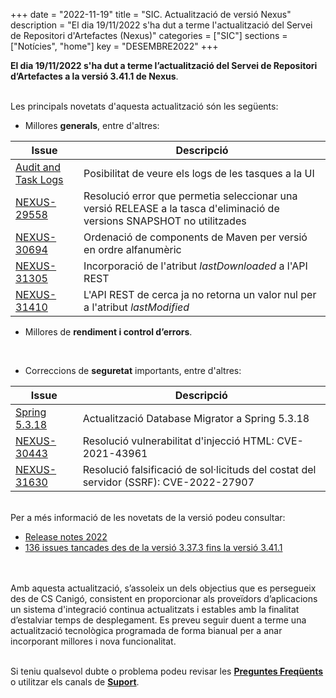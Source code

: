+++
date        = "2022-11-19"
title       = "SIC. Actualització de versió Nexus"
description = "El dia 19/11/2022 s'ha dut a terme l'actualització del Servei de Repositori d'Artefactes (Nexus)"
categories  = ["SIC"]
sections    = ["Notícies", "home"]
key         = "DESEMBRE2022"
+++

**El dia 19/11/2022 s'ha dut a terme l’actualització del Servei de Repositori d’Artefactes a la versió 3.41.1 de Nexus**.
<br/><br/>

Les principals novetats d'aquesta actualització són les següents:
<br/>

* Millores **generals**, entre d'altres:

|Issue|Descripció|
|-----------|----------|
|[Audit and Task Logs](https://help.sonatype.com/repomanager3/product-information/release-notes/2022-release-notes/nexus-repository-3.39.0-release-notes#NexusRepository3.39.0ReleaseNotes-ViewAudit,Cluster,andTaskLogsinUserInterfacelogs)|Posibilitat de veure els logs de les tasques a la UI|
|[NEXUS-29558](https://issues.sonatype.org/browse/NEXUS-29558)|Resolució error que permetia seleccionar una versió RELEASE a la tasca d'eliminació de versions SNAPSHOT no utilitzades|
|[NEXUS-30694](https://issues.sonatype.org/browse/NEXUS-30694)|Ordenació de components de Maven per versió en ordre alfanumèric|
|[NEXUS-31305](https://issues.sonatype.org/browse/NEXUS-31305)|Incorporació de l'atribut *lastDownloaded* a l'API REST|
|[NEXUS-31410](https://issues.sonatype.org/browse/NEXUS-31410)|L'API REST de cerca ja no retorna un valor nul per a l'atribut *lastModified*||

* Millores de **rendiment i control d’errors**.
<br/>

* Correccions de **seguretat** importants, entre d'altres:

|Issue|Descripció|
|-----------|----------|
|[Spring 5.3.18](https://tanzu.vmware.com/security/cve-2022-22965)|Actualització Database Migrator a Spring 5.3.18|
|[NEXUS-30443](https://issues.sonatype.org/browse/NEXUS-30443)|Resolució vulnerabilitat d'injecció HTML: CVE-2021-43961|
|[NEXUS-31630](https://issues.sonatype.org/browse/NEXUS-31630)|Resolució falsificació de sol·licituds del costat del servidor (SSRF): CVE-2022-27907|

<br/>
Per a més informació de les novetats de la versió podeu consultar:

- [Release notes 2022](https://help.sonatype.com/repomanager3/product-information/release-notes/2022-release-notes)
- [136 issues tancades des de la versió 3.37.3 fins la versió 3.41.1](https://issues.sonatype.org/browse/NEXUS-34642?jql=project%20%3D%20NEXUS%20AND%20fixVersion%20in%20(3.38.0%2C%203.38.1%2C%203.39.0%2C%203.40.0%2C%203.40.1%2C%203.41.0%2C%203.41.1))

<br/>
<br/>
Amb aquesta actualització, s’assoleix un dels objectius que es persegueix des de CS Canigó, consistent en proporcionar als
proveïdors d’aplicacions un sistema d'integració continua actualitzats i estables amb la finalitat d’estalviar temps de desplegament.
Es preveu seguir duent a terme una actualització tecnològica programada de forma bianual per a anar incorporant
millores i nova funcionalitat.
<br/>
<br/>

Si teniu qualsevol dubte o problema podeu revisar les [**Preguntes Freqüents**](/sic/faq) o utilitzar els canals de [**Suport**](/sic/suport).
